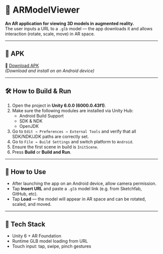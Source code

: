 # 🧠 ARModelViewer

**An AR application for viewing 3D models in augmented reality.**  
The user inputs a URL to a `.glb` model — the app downloads it and allows interaction (rotate, scale, move) in AR space.

---

## 📱 APK

🔗 [Download APK](https://drive.google.com/file/d/1DFCa2LJEKS63v_cyLiZvUIhRqMd-F8Eb/view?usp=drive_link)  
*(Download and install on an Android device)*

---

## 🛠 How to Build & Run

1. Open the project in **Unity 6.0.0 (6000.0.43f1)**.
2. Make sure the following modules are installed via Unity Hub:
   - Android Build Support  
   - SDK & NDK  
   - OpenJDK  
3. Go to `Edit → Preferences → External Tools` and verify that all SDK/NDK/JDK paths are correctly set.
4. Go to `File → Build Settings` and switch platform to `Android`.
5. Ensure the first scene in build is `InitScene`.
6. Press **Build** or **Build and Run**.

---

## 🚀 How to Use

- After launching the app on an Android device, allow camera permission.
- Tap **Insert URL** and paste a `.glb` model link (e.g. from Sketchfab, GitHub, etc).
- Tap **Load** — the model will appear in AR space and can be rotated, scaled, and moved.

---

## 🧩 Tech Stack

- Unity 6 + AR Foundation
- Runtime GLB model loading from URL
- Touch input: tap, swipe, pinch gestures
